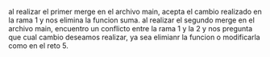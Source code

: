 al realizar el primer merge en el archivo main, acepta el cambio realizado en la rama 1 y nos elimina la funcion suma.
al realizar el segundo merge en el archivo main, encuentro un conflicto entre la rama 1 y la 2 y nos pregunta que cual cambio deseamos realizar, ya sea elimianr la funcion o modificarla como en el reto 5.